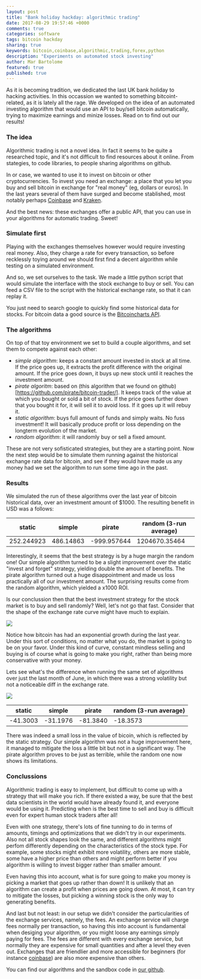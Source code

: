 ```yaml
---
layout: post
title: "Bank holiday hackday: algorithmic trading"
date: 2017-08-29 19:57:46 +0000
comments: true
categories: software
tags: bitcoin hackday
sharing: true
keywords: bitcoin,coinbase,algorithmic,trading,forex,python
description: "Experiments on automated stock investing"
author: Mar Bartolome
featured: true
published: true
---
```


As it is becoming tradition, we dedicated the last UK bank holiday to hacking activities.
In this occassion we wanted to something bitcoint-related, as it is lately all the rage.
We developed on the idea of an automated investing algorithm that would use an API to
buy/sell bitcoin automatically, trying to maximize earnings and minize losses.
Read on to find out our results!

<!-- more-->

### The idea

Algorithmic trading is not a novel idea. In fact it seems to be quite a researched topic,
and it's not difficult to find resources about it online. From stategies, to code
libraries, to people sharing algorithms on github.

In or case, we wanted to use it to invest on bitcoin or other cryptocurrencies.
To invest you need an exchange: a place that you let you buy and sell bitcoin
in exchange for "real money" (eg, dollars or euros). In the last years several of them
have surged and become stablished, most notably perhaps [Coinbase](https://www.coinbase.com/)
and [Kraken](https://www.kraken.com/).

And the best news: these exchanges offer a public API, that you can use in your
algorithms for automatic trading. Sweet!

### Simulate first

Playing with the exchanges themselves however would require investing real money.
Also, they charge a rate for every transaction, so before recklessly toying around
we should first find a decent algorithm while testing on a simulated environment.

And so, we set ourselves to the task. We made a little python script that would
simulate the interface with the stock exchange to buy or sell. You can feed a CSV file
to the script with the historical exchange rate, so that it can replay it.

You just need to search google to quickly find some historical data for stocks.
For bitcoin data a good source is the [Bitcoincharts API](https://bitcoincharts.com/about/markets-api/).

### The algorithms

On top of that toy environment we set to build a couple algorithms, and set them to compete
against each other:

- *simple algorithm*: keeps a constant amount invested in stock at all time.
  If the price goes up, it extracts the profit difference with the original amount.
  If the price goes down, it buys up new stock until it reaches the investment amount.
- *pirate algoritm*: based on (this algorithm that we found on github)[https://github.com/pirate/bitcoin-trader/]. It keeps track of
  the value at which you bought or sold a bit of stock. If the price goes further down that you bought it for, it will sell it to avoid loss. If it goes up it will rebuy it.
- *static algorithm*: buys full amount of funds and simply waits. No fuss investment!
  It will basically produce profit or loss depending on the longterm evolution of the market.
- *random algorithm*: it will randomly buy or sell a fixed amount.

These are not very sofisticated strategies, but they are a starting point. Now the next
step would be to simulate them running against the historical exchange rate data for
bitcoin, and see if they would have made us any money had we set the algorithm to run
some time ago in the past.

### Results

We simulated the run of these algorithms over the last year of bitcoin
historical data, over an investment amount of $1000. The resulting benefit
in USD was a follows:

| static     | simple    | pirate      | random (3-run average) |
|------------|-----------|-------------|------------------------|
| 252.244923 | 486.14863 | -999.957644 | 1204670.35464          |

Interestingly, it seems that the best strategy is by a huge margin the random
one! Our simple algorithm turned to be a slight improvement over the
static "invest and forget" strategy, yielding double the amount of benefits.
The pirate algorithm turned out a huge disappointment and made us loss
practically all of our investment amount. The surprising results come
from the random algorithm, which yielded a x1000 ROI.

Is our conclussion then that the best investment strategy for the stock
market is to buy and sell randomly? Well, let's not go that fast. Consider
that the shape of the exchange rate curve might have much to explain.

<img src="/images/posts/2017-08-29-bitcoin/DGAX.1y.png"/>

Notice how bitcoin has had an exponential growth during the last year.
Under this sort of conditions, no matter what you do, the market is going
to be on your favor. Under this kind of curve, constant mindless selling
and buying is of course what is going to make you right, rather than being
more conservative with your money.

Lets see what's the difference when running the same set of algorithms
over just the last month of June, in which there was a strong volatility
but not a noticeable diff in the exchange rate.

<img src="/images/posts/2017-08-29-bitcoin/GDAX.jun.png"/>

| static   | simple   | pirate   | random (3-run average) |
|----------|----------|----------|------------------------|
| -41.3003 | -31.1976 | -81.3840 | -18.3573               |

There was indeed a small loss in the value of bicoin, which is reflected by
the static strategy. Our simple algorithm was not a huge improvement here, it
managed to mitigate the loss a little bit but not in a significant way.
The pirate algorithm proves to be just as terrible, while the random
one now shows its limitations.


### Conclussions

Algorithmic trading is easy to implement, but difficult to come up with
a strategy that will make you rich. If there existed a way, be sure that
the best data scientists in the world would have already found it, and
everyone would be using it. Predicting when is the best time to sell and buy
is difficult even for expert human stock traders after all!

Even with one strategy, there's lots of fine tunning to do in terms of
amounts, timings and optimizations that we didn't try in our experiments.
Also not all stock shapes look the same, and different algorithms might
perfom differently depending on the characteristics of the stock type.
For example, some stocks might exhibit more volatility, others are more stable,
some have a higher price than others and might perform better if you algorithm
is willing to invest bigger rather than smaller amount.

Even having this into account, what is for sure going to make you money is
picking a market that goes up rather than down! It is unlikely that an
algorithm can create a profit when prices are going down. At most, it can
try to mitigate the losses, but picking a winning stock is the only way
to generating benefits.

And last but not least: in our setup we didn't consider the particularities
of the exchange services, namely, the fees. An exchange service will
charge fees normally per transaction, so having this into account is
fundamental when desiging your algorithm, or you might loose any earnings
simply paying for fees. The fees are different with every exchange service,
but normally they are expensive for small quantities and after a level they
even out. Exchanges that are friendlier and more accessible for beginners
(for instance [coinbase](https://www.coinbase.com/))
are also more expensive than others.

You can find our algorithms and the sandbox code in [our github](https://github.com/coconauts/algotrade).
